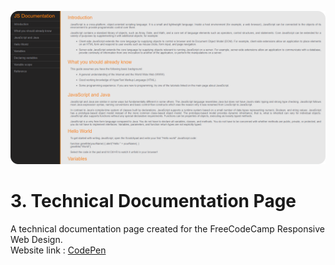 ![preview_technical_documentation_page](Images/preview.png)

# 3. Technical Documentation Page
A technical documentation page created for the FreeCodeCamp Responsive Web Design.  
Website link : [CodePen](https://codepen.io/M-Laetitia/pen/wvRgyve)
